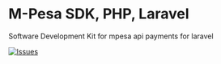 # M-Pesa SDK, PHP, Laravel
Software Development Kit for mpesa api payments for laravel

[![Issues](https://img.shields.io/github/issues/Klayton258/MpesaSdk.svg?style=flat-square)](https://github.com/Klayton258/MpesaSdk/issues)
